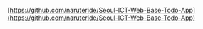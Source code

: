 [https://github.com/naruteride/Seoul-ICT-Web-Base-Todo-App](https://github.com/naruteride/Seoul-ICT-Web-Base-Todo-App)